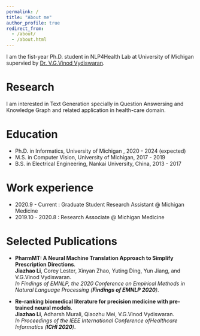 ```yaml
---
permalink: /
title: "About me"
author_profile: true
redirect_from: 
  - /about/
  - /about.html
---
```




I am the fist-year Ph.D. student in NLP4Health Lab at University of Michigan supervied by [Dr. V.G.Vinod Vydiswaran](http://www-personal.umich.edu/~vgvinodv/). 

# Research
I am interested in Text Generation specially in Question Answersing and Knowledge Graph and related application in health-care domain. 

# Education

* Ph.D. in Informatics, University of Michigan , 2020 - 2024 (expected)
* M.S. in Computer Vision, University of Michigan, 2017 - 2019
* B.S. in Electrical Engineering, Nankai University, China, 2013 - 2017


# Work experience
* 2020.9 - Current : Graduate Student Research Assistant @ Michigan Medicine
* 2019.10 - 2020.8 : Research Associate @ Michigan Medicine


# Selected Publications
* <b>PharmMT: A Neural Machine Translation Approach to Simplify Prescription Directions</b>.<br>
<b>Jiazhao Li</b>, Corey Lester, Xinyan Zhao, Yuting Ding, Yun Jiang, and V.G.Vinod Vydiswaran. <br>
<i>In Findings of EMNLP, the 2020 Conference on Empirical Methods in Natural Language Processing (**Findings of EMNLP 2020**)</i>.<br>


* <b>Re-ranking biomedical literature for precision medicine with pre-trained neural models</b>. <br>
<b>Jiazhao Li</b>, Adharsh Murali, Qiaozhu Mei, V.G.Vinod Vydiswaran. <br>
<i>In Proceedings of the IEEE International Conference ofHealthcare Informatics (**ICHI 2020**)</i>.<br>



<!---Activity and Service--->
<!---Experience--->